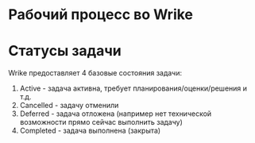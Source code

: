 # Рабочий процесс во Wrike
# Статусы задачи
Wrike предоставляет 4 базовые состояния задачи:
1.  Active - задача активна, требует планирования/оценки/решения и т.д.
2.  Cancelled - задачу отменили
3.  Deferred - задача отложена (например нет технической возможности прямо сейчас выполнить задачу)
4.  Completed - задача выполнена (закрыта)